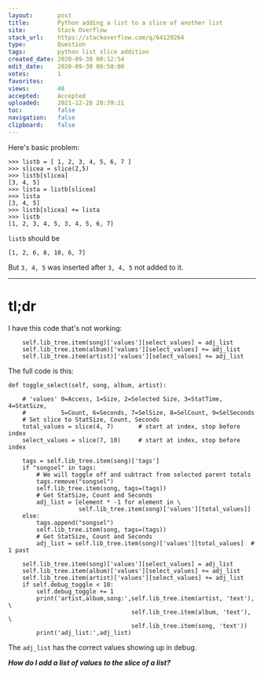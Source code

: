```yaml
---
layout:       post
title:        Python adding a list to a slice of another list
site:         Stack Overflow
stack_url:    https://stackoverflow.com/q/64129264
type:         Question
tags:         python list slice addition
created_date: 2020-09-30 00:12:54
edit_date:    2020-09-30 00:50:00
votes:        1
favorites:    
views:        48
accepted:     Accepted
uploaded:     2021-12-28 20:39:21
toc:          false
navigation:   false
clipboard:    false
---
```


Here's basic problem:

``` 
>>> listb = [ 1, 2, 3, 4, 5, 6, 7 ]
>>> slicea = slice(2,5)
>>> listb[slicea]
[3, 4, 5]
>>> lista = listb[slicea]
>>> lista
[3, 4, 5]
>>> listb[slicea] += lista
>>> listb
[1, 2, 3, 4, 5, 3, 4, 5, 6, 7]
```
`listb` should be 

``` 
[1, 2, 6, 8, 10, 6, 7]

```

But `3, 4, 5` was inserted after `3, 4, 5` not added to it.


----------


# tl;dr

I have this code that's not working:

``` 
    self.lib_tree.item(song)['values'][select_values] = adj_list
    self.lib_tree.item(album)['values'][select_values] += adj_list
    self.lib_tree.item(artist)['values'][select_values] += adj_list

```

The full code is this:

``` 
def toggle_select(self, song, album, artist):

```

``` 
    # 'values' 0=Access, 1=Size, 2=Selected Size, 3=StatTime, 4=StatSize,
    #          5=Count, 6=Seconds, 7=SelSize, 8=SelCount, 9=SelSeconds
    # Set slice to StatSize, Count, Seconds
    total_values = slice(4, 7)       # start at index, stop before index
    select_values = slice(7, 10)     # start at index, stop before index

```

``` 
    tags = self.lib_tree.item(song)['tags']
    if "songsel" in tags:
        # We will toggle off and subtract from selected parent totals
        tags.remove("songsel")
        self.lib_tree.item(song, tags=(tags))
        # Get StatSize, Count and Seconds
        adj_list = [element * -1 for element in \
                    self.lib_tree.item(song)['values'][total_values]]
    else:    
        tags.append("songsel")
        self.lib_tree.item(song, tags=(tags))
        # Get StatSize, Count and Seconds
        adj_list = self.lib_tree.item(song)['values'][total_values]  # 1 past

```

``` 
    self.lib_tree.item(song)['values'][select_values] = adj_list
    self.lib_tree.item(album)['values'][select_values] += adj_list
    self.lib_tree.item(artist)['values'][select_values] += adj_list
    if self.debug_toggle < 10:
        self.debug_toggle += 1
        print('artist,album,song:',self.lib_tree.item(artist, 'text'), \
                                   self.lib_tree.item(album, 'text'), \
                                   self.lib_tree.item(song, 'text'))
        print('adj_list:',adj_list)

```


The `adj_list` has the correct values showing up in debug.

***How do I add a list of values to the slice of a list?***
